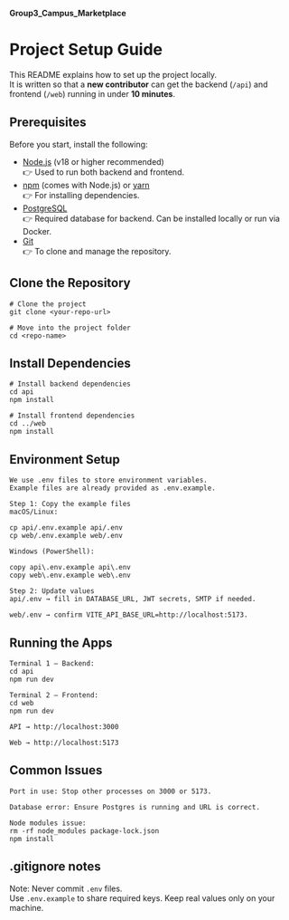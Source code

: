 **Group3_Campus_Marketplace**

# Project Setup Guide

This README explains how to set up the project locally.  
It is written so that a **new contributor** can get the backend (`/api`) and frontend (`/web`) running in under **10 minutes**.

## Prerequisites

Before you start, install the following:

- [Node.js](https://nodejs.org/) (v18 or higher recommended)  
  👉 Used to run both backend and frontend.  
- [npm](https://www.npmjs.com/) (comes with Node.js) or [yarn](https://yarnpkg.com/)  
  👉 For installing dependencies.  
- [PostgreSQL](https://www.postgresql.org/)  
  👉 Required database for backend. Can be installed locally or run via Docker.  
- [Git](https://git-scm.com/)  
  👉 To clone and manage the repository.  

## Clone the Repository
```
# Clone the project
git clone <your-repo-url>

# Move into the project folder
cd <repo-name>
```

## Install Dependencies
```
# Install backend dependencies
cd api
npm install

# Install frontend dependencies
cd ../web
npm install
```

## Environment Setup
```
We use .env files to store environment variables.
Example files are already provided as .env.example.

Step 1: Copy the example files
macOS/Linux:

cp api/.env.example api/.env
cp web/.env.example web/.env

Windows (PowerShell):

copy api\.env.example api\.env
copy web\.env.example web\.env

Step 2: Update values
api/.env → fill in DATABASE_URL, JWT secrets, SMTP if needed.

web/.env → confirm VITE_API_BASE_URL=http://localhost:5173.
```

## Running the Apps
```
Terminal 1 – Backend:
cd api
npm run dev

Terminal 2 – Frontend:
cd web
npm run dev

API → http://localhost:3000

Web → http://localhost:5173
```

## Common Issues
```
Port in use: Stop other processes on 3000 or 5173.

Database error: Ensure Postgres is running and URL is correct.

Node modules issue:
rm -rf node_modules package-lock.json
npm install
```
## .gitignore notes
Note: Never commit `.env` files.  
Use `.env.example` to share required keys. Keep real values only on your machine.
